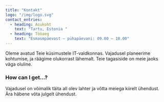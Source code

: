 ```yaml
---
title: "Kontakt"
logo: "/img/logo.svg"
contact_entries:
  - heading: Asukoht
    text: "Tartu, Estonia "
  - heading: Tööaeg
    text: "Esmasmpäevast – pühapäevani: 09.00 – 18.00"
---
```


Oleme avatud Teie küsimustele IT-valdkonnas. Vajadusel planeerime kohtumise,
ja räägime olukorrast lähemalt.
Teie tagasiside on meie jaoks väga oluline.

<h3 class="f4 b lh-title mb2">How can I get…?</h3>

Vajadusel on võimalik täita all olev lahter ja võtta meiega kiirelt ühendust.
Ära häbene võta julgelt ühendust.
